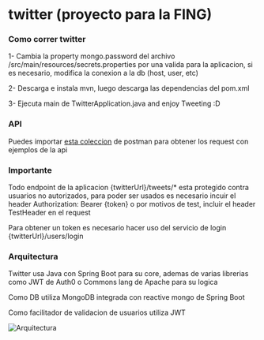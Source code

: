 # twitter (proyecto para la FING)


### Como correr twitter
1- Cambia la property mongo.password del archivo /src/main/resources/secrets.properties por una valida para la aplicacion, si es necesario, modifica la conexion a la db (host, user, etc)

2- Descarga e instala mvn, luego descarga las dependencias del pom.xml

3- Ejecuta main de TwitterApplication.java and enjoy Tweeting :D



### API 
Puedes importar [esta coleccion](https://github.com/GutiNicolas/twitter/blob/main/Twitter.postman_collection.json) de postman para obtener los request con ejemplos de la api


### Importante
Todo endpoint de la aplicacion {twitterUrl}/tweets/* esta protegido contra usuarios no autorizados, para poder ser usados es necesario incuir el header Authorization: Bearer {token}   o por motivos de test, incluir el header TestHeader en el request

Para obtener un token es necesario hacer uso del servicio de login {twitterUrl}/users/login


### Arquitectura
Twitter usa Java con Spring Boot para su core, ademas de varias librerias como JWT de Auth0 o Commons lang de Apache para su logica

Como DB utiliza MongoDB integrada con reactive mongo de Spring Boot

Como facilitador de validacion de usuarios utiliza JWT 


![Arquitectura](https://i.ibb.co/4jHSQMd/Untitled-Diagram-4.png)


